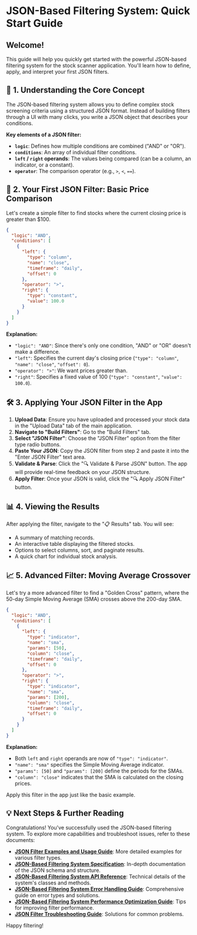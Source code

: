 # JSON-Based Filtering System: Quick Start Guide

## Welcome!

This guide will help you quickly get started with the powerful JSON-based filtering system for the stock scanner application. You'll learn how to define, apply, and interpret your first JSON filters.

## 🚀 1. Understanding the Core Concept

The JSON-based filtering system allows you to define complex stock screening criteria using a structured JSON format. Instead of building filters through a UI with many clicks, you write a JSON object that describes your conditions.

**Key elements of a JSON filter:**
-   **`logic`**: Defines how multiple conditions are combined ("AND" or "OR").
-   **`conditions`**: An array of individual filter conditions.
-   **`left` / `right` operands**: The values being compared (can be a column, an indicator, or a constant).
-   **`operator`**: The comparison operator (e.g., `>`, `<`, `==`).

## 📝 2. Your First JSON Filter: Basic Price Comparison

Let's create a simple filter to find stocks where the current closing price is greater than $100.

```json
{
  "logic": "AND",
  "conditions": [
    {
      "left": {
        "type": "column",
        "name": "close",
        "timeframe": "daily",
        "offset": 0
      },
      "operator": ">",
      "right": {
        "type": "constant",
        "value": 100.0
      }
    }
  ]
}
```

**Explanation:**
-   `"logic": "AND"`: Since there's only one condition, "AND" or "OR" doesn't make a difference.
-   `"left"`: Specifies the current day's closing price (`"type": "column"`, `"name": "close"`, `"offset": 0`).
-   `"operator": ">"`: We want prices greater than.
-   `"right"`: Specifies a fixed value of 100 (`"type": "constant"`, `"value": 100.0`).

## 🛠️ 3. Applying Your JSON Filter in the App

1.  **Upload Data**: Ensure you have uploaded and processed your stock data in the "Upload Data" tab of the main application.
2.  **Navigate to "Build Filters"**: Go to the "Build Filters" tab.
3.  **Select "JSON Filter"**: Choose the "JSON Filter" option from the filter type radio buttons.
4.  **Paste Your JSON**: Copy the JSON filter from step 2 and paste it into the "Enter JSON Filter" text area.
5.  **Validate & Parse**: Click the "🔍 Validate & Parse JSON" button. The app will provide real-time feedback on your JSON structure.
6.  **Apply Filter**: Once your JSON is valid, click the "🔍 Apply JSON Filter" button.

## 📊 4. Viewing the Results

After applying the filter, navigate to the "📋 Results" tab. You will see:
-   A summary of matching records.
-   An interactive table displaying the filtered stocks.
-   Options to select columns, sort, and paginate results.
-   A quick chart for individual stock analysis.

## 📈 5. Advanced Filter: Moving Average Crossover

Let's try a more advanced filter to find a "Golden Cross" pattern, where the 50-day Simple Moving Average (SMA) crosses above the 200-day SMA.

```json
{
  "logic": "AND",
  "conditions": [
    {
      "left": {
        "type": "indicator",
        "name": "sma",
        "params": [50],
        "column": "close",
        "timeframe": "daily",
        "offset": 0
      },
      "operator": ">",
      "right": {
        "type": "indicator",
        "name": "sma",
        "params": [200],
        "column": "close",
        "timeframe": "daily",
        "offset": 0
      }
    }
  ]
}
```

**Explanation:**
-   Both `left` and `right` operands are now of `"type": "indicator"`.
-   `"name": "sma"` specifies the Simple Moving Average indicator.
-   `"params": [50]` and `"params": [200]` define the periods for the SMAs.
-   `"column": "close"` indicates that the SMA is calculated on the closing prices.

Apply this filter in the app just like the basic example.

## 💡 Next Steps & Further Reading

Congratulations! You've successfully used the JSON-based filtering system. To explore more capabilities and troubleshoot issues, refer to these documents:

-   **[JSON Filter Examples and Usage Guide](json_filter_examples.md)**: More detailed examples for various filter types.
-   **[JSON-Based Filtering System Specification](json_filter_specification.md)**: In-depth documentation of the JSON schema and structure.
-   **[JSON-Based Filtering System API Reference](json_filter_api_reference.md)**: Technical details of the system's classes and methods.
-   **[JSON-Based Filtering System Error Handling Guide](json_filter_error_handling_guide.md)**: Comprehensive guide on error types and solutions.
-   **[JSON-Based Filtering System Performance Optimization Guide](json_filter_performance_guide.md)**: Tips for improving filter performance.
-   **[JSON Filter Troubleshooting Guide](json_filter_troubleshooting_guide_complete.md)**: Solutions for common problems.

Happy filtering!